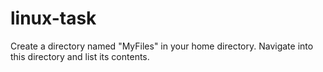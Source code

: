 # linux-task
Create a directory named "MyFiles" in your home directory. Navigate into this directory and list its contents.
